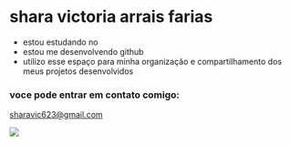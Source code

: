 # shara victoria arrais farias

- estou estudando no 
- estou me desenvolvendo github
- utilizo  esse espaço para minha organização e compartilhamento dos meus projetos desenvolvidos

 ### voce pode entrar em contato comigo:

sharavic623@gmail.com

![](https://media1.tenor.com/m/f4PUj7wUIm4AAAAC/cat-tongue.gif)
